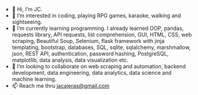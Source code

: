 - 👋 Hi, I’m JC.
- 👀 I’m interested in coding, playing RPG games, karaoke, walking and sightseeing.
- 🌱 I’m currently learning programming. I already learned OOP, pandas, requests library, API requests, list comprehension, GUI, HTML, CSS, web scraping, Beautiful Soup, Selenium, flask framework with jinja templating, bootstrap, databases, SQL, sqlite, sqlalchemy, marshmallow, json, REST API, authentication, password hashing, PostgreSQL, matplotlib, data analysis, data visualization etc.
- 💞️ I’m looking to collaborate on web scraping and automation, backend development, data engineering, data analytics, data science and machine learning.
- 📫 Reach me thru jacajeras@gmail.com

<!---
Jhenda2022/Jhenda2022 is a ✨ special ✨ repository because its `README.md` (this file) appears on your GitHub profile.
You can click the Preview link to take a look at your changes.
--->
